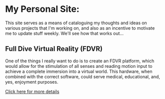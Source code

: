 # My Personal Site:
This site serves as a means of cataloguing my thoughts and ideas on various projects that I'm working on, and also as an incentive to motivate me to update stuff weekly. We'll see how that works out...

## Full Dive Virtual Reality (FDVR)
One of the things I really want to do is to create an FDVR platform, which would allow for the stimulation of all senses and reading motion input to achieve a complete immersion into a virtual world. This hardware, when combined with the correct software, could serve medical, educational, and, yes, enjoyment purposes.

[Click here for more details](https://cravat5386.github.io/fdvr/index.html)